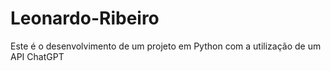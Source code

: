 # Leonardo-Ribeiro
Este é o desenvolvimento de um projeto em Python com a utilização de um API ChatGPT
